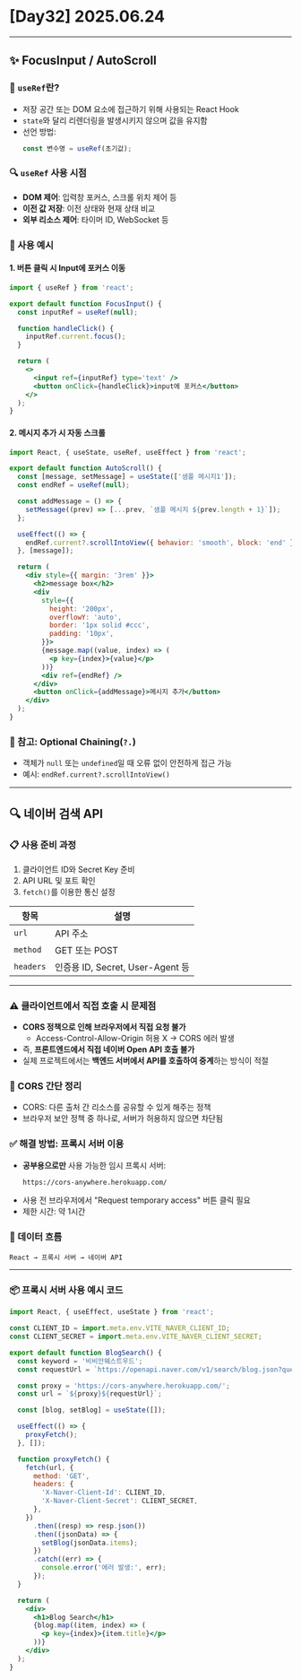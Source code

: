 # [Day32] 2025.06.24

---

## ✨ FocusInput / AutoScroll

### 🔧 `useRef`란?

- 저장 공간 또는 DOM 요소에 접근하기 위해 사용되는 React Hook
- `state`와 달리 리렌더링을 발생시키지 않으며 값을 유지함
- 선언 방법:
  ```js
  const 변수명 = useRef(초기값);
  ```

### 🔍 `useRef` 사용 시점

- **DOM 제어**: 입력창 포커스, 스크롤 위치 제어 등
- **이전 값 저장**: 이전 상태와 현재 상태 비교
- **외부 리소스 제어**: 타이머 ID, WebSocket 등

### 📌 사용 예시

#### 1. 버튼 클릭 시 Input에 포커스 이동

```jsx
import { useRef } from 'react';

export default function FocusInput() {
  const inputRef = useRef(null);

  function handleClick() {
    inputRef.current.focus();
  }

  return (
    <>
      <input ref={inputRef} type='text' />
      <button onClick={handleClick}>input에 포커스</button>
    </>
  );
}
```

#### 2. 메시지 추가 시 자동 스크롤

```jsx
import React, { useState, useRef, useEffect } from 'react';

export default function AutoScroll() {
  const [message, setMessage] = useState(['샘플 메시지1']);
  const endRef = useRef(null);

  const addMessage = () => {
    setMessage((prev) => [...prev, `샘플 메시지 ${prev.length + 1}`]);
  };

  useEffect(() => {
    endRef.current?.scrollIntoView({ behavior: 'smooth', block: 'end' });
  }, [message]);

  return (
    <div style={{ margin: '3rem' }}>
      <h2>message box</h2>
      <div
        style={{
          height: '200px',
          overflowY: 'auto',
          border: '1px solid #ccc',
          padding: '10px',
        }}>
        {message.map((value, index) => (
          <p key={index}>{value}</p>
        ))}
        <div ref={endRef} />
      </div>
      <button onClick={addMessage}>메시지 추가</button>
    </div>
  );
}
```

### 🧠 참고: Optional Chaining(`?.`)

- 객체가 `null` 또는 `undefined`일 때 오류 없이 안전하게 접근 가능
- 예시: `endRef.current?.scrollIntoView()`

---

## 🔍 네이버 검색 API

### 📋 사용 준비 과정

1. 클라이언트 ID와 Secret Key 준비
2. API URL 및 포트 확인
3. `fetch()`를 이용한 통신 설정

| 항목      | 설명                             |
| --------- | -------------------------------- |
| `url`     | API 주소                         |
| `method`  | GET 또는 POST                    |
| `headers` | 인증용 ID, Secret, User-Agent 등 |

---

### ⚠️ 클라이언트에서 직접 호출 시 문제점

- **CORS 정책으로 인해 브라우저에서 직접 요청 불가**
  - Access-Control-Allow-Origin 허용 X → CORS 에러 발생
- 즉, **프론트엔드에서 직접 네이버 Open API 호출 불가**
- 실제 프로젝트에서는 **백엔드 서버에서 API를 호출하여 중계**하는 방식이 적절

### 🔐 CORS 간단 정리

- CORS: 다른 출처 간 리소스를 공유할 수 있게 해주는 정책
- 브라우저 보안 정책 중 하나로, 서버가 허용하지 않으면 차단됨

### ✅ 해결 방법: 프록시 서버 이용

- **공부용으로만** 사용 가능한 임시 프록시 서버:
  ```
  https://cors-anywhere.herokuapp.com/
  ```
- 사용 전 브라우저에서 "Request temporary access" 버튼 클릭 필요
- 제한 시간: 약 1시간

### 🔁 데이터 흐름

```
React → 프록시 서버 → 네이버 API
```

---

### 📦 프록시 서버 사용 예시 코드

```jsx
import React, { useEffect, useState } from 'react';

const CLIENT_ID = import.meta.env.VITE_NAVER_CLIENT_ID;
const CLIENT_SECRET = import.meta.env.VITE_NAVER_CLIENT_SECRET;

export default function BlogSearch() {
  const keyword = '비비안웨스트우드';
  const requestUrl = `https://openapi.naver.com/v1/search/blog.json?query=${encodeURIComponent(keyword)}`;

  const proxy = 'https://cors-anywhere.herokuapp.com/';
  const url = `${proxy}${requestUrl}`;

  const [blog, setBlog] = useState([]);

  useEffect(() => {
    proxyFetch();
  }, []);

  function proxyFetch() {
    fetch(url, {
      method: 'GET',
      headers: {
        'X-Naver-Client-Id': CLIENT_ID,
        'X-Naver-Client-Secret': CLIENT_SECRET,
      },
    })
      .then((resp) => resp.json())
      .then((jsonData) => {
        setBlog(jsonData.items);
      })
      .catch((err) => {
        console.error('에러 발생:', err);
      });
  }

  return (
    <div>
      <h1>Blog Search</h1>
      {blog.map((item, index) => (
        <p key={index}>{item.title}</p>
      ))}
    </div>
  );
}
```
